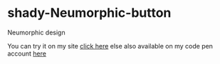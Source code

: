 # shady-Neumorphic-button
 Neumorphic design

You can try it on my site [click here](https://shady-neumorphic-button.vercel.app/) else also available on my code pen account [here]()
